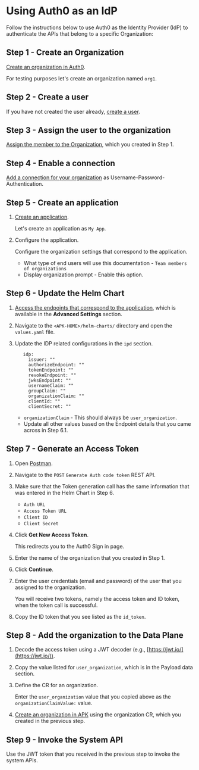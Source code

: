 # Using Auth0 as an IdP

Follow the instructions below to use Auth0 as the Identity Provider (IdP) to authenticate the APIs that belong to a specific Organization:

## Step 1 - Create an Organization

[Create an organization in Auth0](https://auth0.com/docs/manage-users/organizations/configure-organizations/create-organizations).

For testing purposes let's create an organization named `org1`.

## Step 2 - Create a user

If you have not created the user already, [create a user](https://auth0.com/docs/manage-users/user-accounts/create-users).

## Step 3 - Assign the user to the organization

[Assign the member to the Organization](https://auth0.com/docs/manage-users/organizations/configure-organizations/assign-members), which you created in Step 1.

## Step 4 - Enable a connection

[Add a connection for your organization](https://auth0.com/docs/manage-users/organizations/configure-organizations/enable-connections) as Username-Password-Authentication.

## Step 5 - Create an application

1. [Create an application](https://auth0.com/docs/get-started/auth0-overview/create-applications). 
     
     Let's create an application as `My App`.

2. Configure the application.

     Configure the organization settings that correspond to the application.

     - What type of end users will use this documentation - `Team members of organizations`
     - Display organization prompt - Enable this option.

## Step 6 - Update the Helm Chart

1. [Access the endpoints that correspond to the application](https://auth0.com/docs/get-started/applications/application-settings#endpoints), which is available in the **Advanced Settings** section.
2. Navigate to the `<APK-HOME>/helm-charts/` directory and open the `values.yaml` file.
3. Update the IDP related configurations in the `ipd` section.

    ```
       idp:
         issuer: ""
         authorizeEndpoint: ""
         tokenEndpoint: ""
         revokeEndpoint: ""
         jwksEndpoint: ""      
         usernameClaim: ""
         groupClaim: ""
         organizationClaim: ""
         clientId: ""
         clientSecret: ""
    ```
      - `organizationClaim` - This should always be `user_organization`.
      - Update all other values based on the Endpoint details that you came across in Step 6.1.

## Step 7 - Generate an Access Token

1. Open [Postman](../../../administration/postman-tests).
2. Navigate to the `POST` `Generate Auth code token` REST API.
3. Make sure that the Token generation call has the same information that was entered in the Helm Chart in Step 6.
     
     - `Auth URL`
     - `Access Token URL`
     - `Client ID`
     - `Client Secret`

4. Click **Get New Access Token**.
     
      This redirects you to the Auth0 Sign in page.

5. Enter the name of the organization that you created in Step 1.
6. Click **Continue**.
7. Enter the user credentials (email and password) of the user that you assigned to the organization.
     
     You will receive two tokens, namely the access token and ID token, when the token call is successful.

8.  Copy the ID token that you see listed as the `id_token`.

## Step 8 - Add the organization to the Data Plane
     
1. Decode the access token using a JWT decoder (e.g., [https://jwt.io/](https://jwt.io/)).
2. Copy the value listed for `user_organization`, which is in the Payload data section.
3. Define the CR for an organization.

      Enter the `user_organization` value that you copied above as the `organizationClaimValue:` value.

4. [Create an organization in APK](https://github.com/wso2/apk/wiki/Organizations#create-an-organization) using the organization CR, which you created in the previous step.

## Step 9 - Invoke the System API

 Use the JWT token that you received in the previous step to invoke the system APIs.
